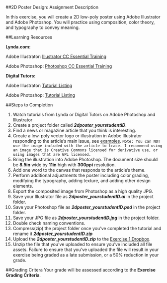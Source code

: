 ##2D Poster Design: Assignment Description

In this exercise, you will create a 2D low-poly poster using Adobe Illustrator and Adobe Photoshop. You will practice using composition, color theory, and typography to convey meaning.

##Learning Resources

**Lynda.com:**

Adobe Illustrator:  [Illustrator CC Essential Training](http://www.lynda.com/Illustrator-tutorials/Illustrator-CC-Essential-Training/122469-2.html)

Adobe Photoshop: [Photoshop CC Essential Training](http://www.lynda.com/Photoshop-tutorials/Photoshop-CC-Essential-Training/122999-2.html)

**Digital Tutors:**

Adobe Illustrator: [Tutorial Listing](http://www.digitaltutors.com/11/training.php?tid=1&cid=229)

Adobe Photoshop: [Tutorial Listing](http://www.digitaltutors.com/software/Photoshop-tutorials)

##Steps to Completion

1. Watch tutorials from Lynda or Digital Tutors on Adobe Photoshop and Illustrator
2. Create a project folder called **_2dposter_yourstudentID_**.
3. Find a news or magazine article that you think is interesting. 
4. Create a low-poly vector logo or illustration in Adobe Illustrator responding to the article’s main issue, see [examples](https://www.behance.net/search?field=44&search=low+poly).
   `Note: You can NOT use the image included with the article to trace. I recommend using an image that is Creative Commons licensed for derivative use, or using images that are GPL licensed.`
5. Bring the illustration into Adobe Photoshop. The document size should be **8.5in** wide by **11in** high with **300ppi** resolution.
6. Add one word to the canvas that responds to the article’s theme.
7. Perform additional adjustments the poster including color grading, modifying the typography, adding texture, and adding other design elements.
8. Export the composited image from Photoshop as a high quality JPG.
9. Save your Illustrator file as **_2dposter_yourstudentID.ai_** in the project folder.
10. Save your Photoshop file as **_2dposter_yourstudentID.psd_** in the project folder.
11. Save your JPG file as **_2dposter_yourstudentID.jpg_** in the project folder.
12. Double check naming conventions.
13. Compress(zip) the project folder once you’ve completed the tutorial and rename it **_2dposter_yourstudentID.zip_**
14. Upload the **_2dposter_yourstudentID.zip_** to the [Exercise 1 Dropbox](https://psu.box.com/signup/collablink/d_4284115953/11da3bdd340295).
15. Unzip the file that you've uploaded to ensure you’ve included all file assets. Failure to ensure that you’ve uploaded the file will result in your exercise being graded as a late submission, or a 50% reduction in your grade.

##Grading Critera
Your grade will be assessed according to the **Exercise Grading Criteria**.
